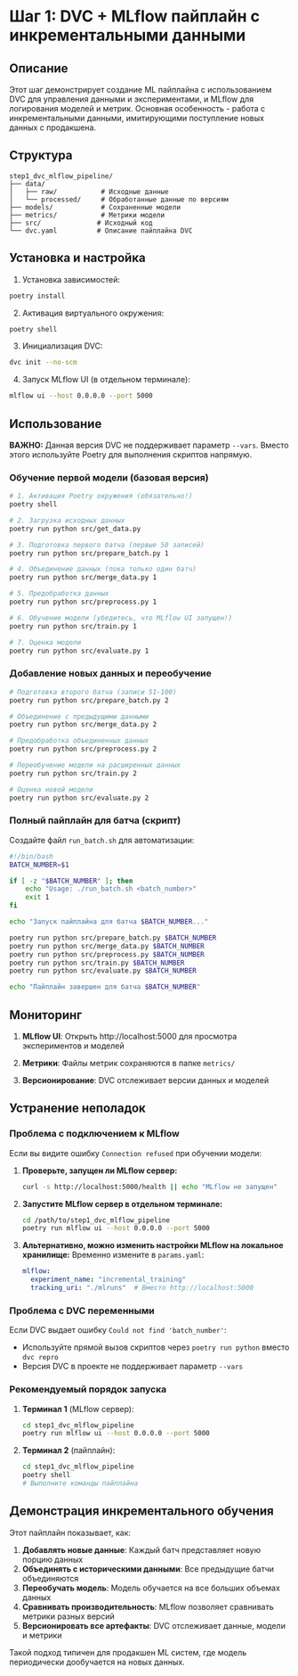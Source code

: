 # Шаг 1: DVC + MLflow пайплайн с инкрементальными данными

## Описание

Этот шаг демонстрирует создание ML пайплайна с использованием DVC для управления данными и экспериментами, и MLflow для логирования моделей и метрик. Основная особенность - работа с инкрементальными данными, имитирующими поступление новых данных с продакшена.

## Структура

```
step1_dvc_mlflow_pipeline/
├── data/
│   ├── raw/           # Исходные данные
│   └── processed/     # Обработанные данные по версиям
├── models/            # Сохраненные модели
├── metrics/           # Метрики модели
├── src/              # Исходный код
└── dvc.yaml          # Описание пайплайна DVC
```

## Установка и настройка

1. Установка зависимостей:
```bash
poetry install
```

2. Активация виртуального окружения:
```bash
poetry shell
```

3. Инициализация DVC:
```bash
dvc init --no-scm
```

4. Запуск MLflow UI (в отдельном терминале):
```bash
mlflow ui --host 0.0.0.0 --port 5000
```

## Использование

**ВАЖНО:** Данная версия DVC не поддерживает параметр `--vars`. Вместо этого используйте Poetry для выполнения скриптов напрямую.

### Обучение первой модели (базовая версия)

```bash
# 1. Активация Poetry окружения (обязательно!)
poetry shell

# 2. Загрузка исходных данных
poetry run python src/get_data.py

# 3. Подготовка первого батча (первые 50 записей)
poetry run python src/prepare_batch.py 1

# 4. Объединение данных (пока только один батч)
poetry run python src/merge_data.py 1

# 5. Предобработка данных
poetry run python src/preprocess.py 1

# 6. Обучение модели (убедитесь, что MLflow UI запущен!)
poetry run python src/train.py 1

# 7. Оценка модели
poetry run python src/evaluate.py 1
```

### Добавление новых данных и переобучение

```bash
# Подготовка второго батча (записи 51-100)
poetry run python src/prepare_batch.py 2

# Объединение с предыдущими данными
poetry run python src/merge_data.py 2

# Предобработка объединенных данных
poetry run python src/preprocess.py 2

# Переобучение модели на расширенных данных
poetry run python src/train.py 2

# Оценка новой модели
poetry run python src/evaluate.py 2
```

### Полный пайплайн для батча (скрипт)

Создайте файл `run_batch.sh` для автоматизации:

```bash
#!/bin/bash
BATCH_NUMBER=$1

if [ -z "$BATCH_NUMBER" ]; then
    echo "Usage: ./run_batch.sh <batch_number>"
    exit 1
fi

echo "Запуск пайплайна для батча $BATCH_NUMBER..."

poetry run python src/prepare_batch.py $BATCH_NUMBER
poetry run python src/merge_data.py $BATCH_NUMBER
poetry run python src/preprocess.py $BATCH_NUMBER
poetry run python src/train.py $BATCH_NUMBER
poetry run python src/evaluate.py $BATCH_NUMBER

echo "Пайплайн завершен для батча $BATCH_NUMBER"
```

## Мониторинг

1. **MLflow UI**: Открыть http://localhost:5000 для просмотра экспериментов и моделей

2. **Метрики**: Файлы метрик сохраняются в папке `metrics/`

3. **Версионирование**: DVC отслеживает версии данных и моделей

## Устранение неполадок

### Проблема с подключением к MLflow

Если вы видите ошибку `Connection refused` при обучении модели:

1. **Проверьте, запущен ли MLflow сервер:**
   ```bash
   curl -s http://localhost:5000/health || echo "MLflow не запущен"
   ```

2. **Запустите MLflow сервер в отдельном терминале:**
   ```bash
   cd /path/to/step1_dvc_mlflow_pipeline
   poetry run mlflow ui --host 0.0.0.0 --port 5000
   ```

3. **Альтернативно, можно изменить настройки MLflow на локальное хранилище:**
   Временно измените в `params.yaml`:
   ```yaml
   mlflow:
     experiment_name: "incremental_training"
     tracking_uri: "./mlruns"  # Вместо http://localhost:5000
   ```

### Проблема с DVC переменными

Если DVC выдает ошибку `Could not find 'batch_number'`:
- Используйте прямой вызов скриптов через `poetry run python` вместо `dvc repro`
- Версия DVC в проекте не поддерживает параметр `--vars`

### Рекомендуемый порядок запуска

1. **Терминал 1** (MLflow сервер):
   ```bash
   cd step1_dvc_mlflow_pipeline
   poetry run mlflow ui --host 0.0.0.0 --port 5000
   ```

2. **Терминал 2** (пайплайн):
   ```bash
   cd step1_dvc_mlflow_pipeline
   poetry shell
   # Выполните команды пайплайна
   ```

## Демонстрация инкрементального обучения

Этот пайплайн показывает, как:

1. **Добавлять новые данные**: Каждый батч представляет новую порцию данных
2. **Объединять с историческими данными**: Все предыдущие батчи объединяются
3. **Переобучать модель**: Модель обучается на все больших объемах данных
4. **Сравнивать производительность**: MLflow позволяет сравнивать метрики разных версий
5. **Версионировать все артефакты**: DVC отслеживает данные, модели и метрики

Такой подход типичен для продакшен ML систем, где модель периодически дообучается на новых данных.
